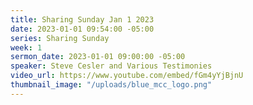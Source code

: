 ```yaml
---
title: Sharing Sunday Jan 1 2023
date: 2023-01-01 09:54:00 -05:00
series: Sharing Sunday
week: 1
sermon_date: 2023-01-01 09:00:00 -05:00
speaker: Steve Cesler and Various Testimonies
video_url: https://www.youtube.com/embed/fGm4yYjBjnU
thumbnail_image: "/uploads/blue_mcc_logo.png"
---
```


